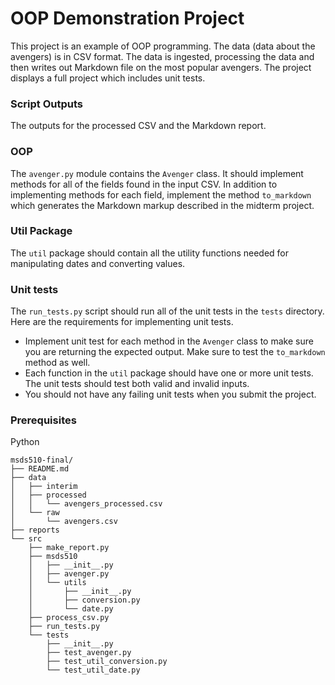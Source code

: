 # OOP Demonstration Project

This project is an example of OOP programming. The data (data about the avengers) is in CSV format. The data is ingested, processing the data and then writes out Markdown file on the most popular avengers. The project displays a full project which includes unit tests. 

### Script Outputs

The outputs for the processed CSV and the Markdown report.

### OOP
The `avenger.py` module contains the `Avenger` class. It should implement methods for all of the fields found in the input CSV.  In addition to implementing methods for each field, implement the method `to_markdown` which generates the Markdown markup described in the midterm project. 

### Util Package

The `util` package should contain all the utility functions needed for manipulating dates and converting values. 

### Unit tests

The `run_tests.py` script should run all of the unit tests in the `tests` directory.  Here are the requirements for implementing unit tests. 

* Implement unit test for each method in the `Avenger` class to make sure you are returning the expected output.  Make sure to test the `to_markdown` method as well. 
* Each function in the `util` package should have one or more unit tests.  The unit tests should test both valid and invalid inputs. 
* You should not have any failing unit tests when you submit the project. 

### Prerequisites

Python


```nohighlight
msds510-final/
├── README.md
├── data
│   ├── interim
│   ├── processed
│   │   └── avengers_processed.csv
│   └── raw
│       └── avengers.csv
├── reports
└── src
    ├── make_report.py
    ├── msds510
    │   ├── __init__.py
    │   ├── avenger.py
    │   └── utils
    │       ├── __init__.py
    │       ├── conversion.py
    │       └── date.py
    ├── process_csv.py
    ├── run_tests.py
    └── tests
        ├── __init__.py
        ├── test_avenger.py
        ├── test_util_conversion.py
        └── test_util_date.py
```
